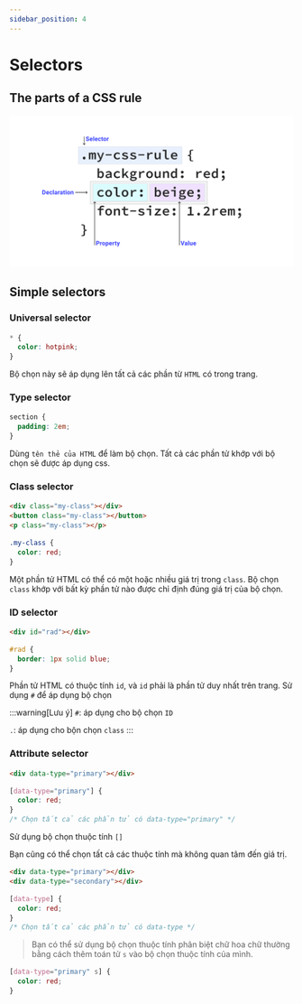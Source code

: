 ```yaml
---
sidebar_position: 4
---
```


# Selectors

## The parts of a CSS rule

![rule selector](../images/rule-selector.svg)

## Simple selectors

### Universal selector

```css title="Example"
* {
  color: hotpink;
}
```

Bộ chọn này sẽ áp dụng lên tất cả các phần từ `HTML` có trong trang.

### Type selector

```css title="Example"
section {
  padding: 2em;
}
```

Dùng `tên thẻ của HTML` để làm bộ chọn. Tất cả các phần tử khớp với bộ chọn sẽ được áp dụng css.

### Class selector

```html title="Example"
<div class="my-class"></div>
<button class="my-class"></button>
<p class="my-class"></p>
```

```css title="Example"
.my-class {
  color: red;
}
```

Một phần tử HTML có thể có một hoặc nhiều giá trị trong `class`. Bộ chọn `class` khớp với bất kỳ phần tử nào được chỉ định đúng giá trị của bộ chọn.

### ID selector

```html title="Example"
<div id="rad"></div>
```

```css title="Example"
#rad {
  border: 1px solid blue;
}
```

Phần tử HTML có thuộc tính `id`, và `id` phải là phần tử duy nhất trên trang. Sử dụng `#` để áp dụng bộ chọn

:::warning[Lưu ý]
`#`: áp dụng cho bộ chọn `ID`

`.`: áp dụng cho bộn chọn `class`
:::

### Attribute selector

```html title="Example"
<div data-type="primary"></div>
```

```css title="Example"
[data-type="primary"] {
  color: red;
}
/* Chọn tất cả các phẩn tử có data-type="primary" */
```

Sử dụng bộ chọn thuộc tính `[]`

Bạn cũng có thể chọn tất cả các thuộc tính mà không quan tâm đến giá trị.

```html title="Example"
<div data-type="primary"></div>
<div data-type="secondary"></div>
```

```css title="Example"
[data-type] {
  color: red;
}
/* Chọn tất cả các phẩn tử có data-type */
```

> Bạn có thể sử dụng bộ chọn thuộc tính phân biệt chữ hoa chữ thường bằng cách thêm toán tử `s` vào bộ chọn thuộc tính của mình.

```css
[data-type="primary" s] {
  color: red;
}
```
